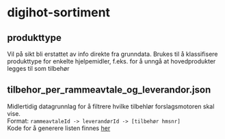 # digihot-sortiment

## produkttype
Vil på sikt bli erstattet av info direkte fra grunndata. Brukes til å klassifisere produkttype for enkelte hjelpemidler, f.eks. for å unngå at hovedprodukter legges til som tilbehør

## tilbehor_per_rammeavtale_og_leverandor.json
Midlertidig datagrunnlag for å filtrere hvilke tilbehlør forslagsmotoren skal vise.  
Format: `rammeavtaleId -> leverandørId -> [tilbehør hmsnr]`  
Kode for å generere listen finnes [her](https://github.com/navikt/hm-utils/tree/main/rammeavtale-tilbehor-parser)

